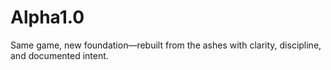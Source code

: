 # Alpha1.0
Same game, new foundation—rebuilt from the ashes with clarity, discipline, and documented intent.
